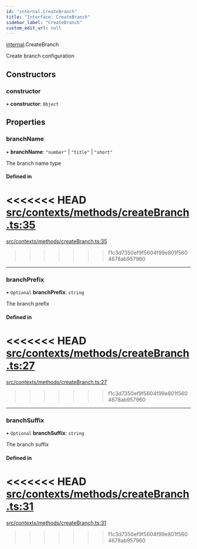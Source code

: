 ```yaml
---
id: "internal.CreateBranch"
title: "Interface: CreateBranch"
sidebar_label: "CreateBranch"
custom_edit_url: null
---
```


[internal](../modules/internal.md).CreateBranch

Create branch configuration

## Constructors

### constructor

• **constructor**: `Object`

## Properties

### branchName

• **branchName**: ``"number"`` \| ``"title"`` \| ``"short"``

The branch name type

#### Defined in

<<<<<<< HEAD
[src/contexts/methods/createBranch.ts:35](https://github.com/Resnovas/smartcloud/blob/b9e22a9/src/contexts/methods/createBranch.ts#L35)
=======
[src/contexts/methods/createBranch.ts:35](https://github.com/Resnovas/smartcloud/blob/b91f5b4/src/contexts/methods/createBranch.ts#L35)
>>>>>>> f1c3d7350ef9f5604f99e801f5604678ab957960

___

### branchPrefix

• `Optional` **branchPrefix**: `string`

The branch prefix

#### Defined in

<<<<<<< HEAD
[src/contexts/methods/createBranch.ts:27](https://github.com/Resnovas/smartcloud/blob/b9e22a9/src/contexts/methods/createBranch.ts#L27)
=======
[src/contexts/methods/createBranch.ts:27](https://github.com/Resnovas/smartcloud/blob/b91f5b4/src/contexts/methods/createBranch.ts#L27)
>>>>>>> f1c3d7350ef9f5604f99e801f5604678ab957960

___

### branchSuffix

• `Optional` **branchSuffix**: `string`

The branch suffix

#### Defined in

<<<<<<< HEAD
[src/contexts/methods/createBranch.ts:31](https://github.com/Resnovas/smartcloud/blob/b9e22a9/src/contexts/methods/createBranch.ts#L31)
=======
[src/contexts/methods/createBranch.ts:31](https://github.com/Resnovas/smartcloud/blob/b91f5b4/src/contexts/methods/createBranch.ts#L31)
>>>>>>> f1c3d7350ef9f5604f99e801f5604678ab957960
